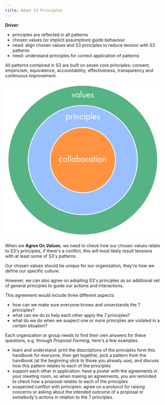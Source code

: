 ```yaml
---
title: Adopt S3 Principles
---
```



**Driver**:

* principles are reflected in all patterns
* chosen values (or implicit assumption) guide behavoiur
* need: align chosen values and S3 principles to reduce tension with S3 patterns
* need: understand principles for correct application of patterns

All patterns contained in S3 are built on seven core principles: consent, empiricism, equivalence, accountability, effectiveness, transparency and continuous improvement. 

![](img/collaboration-values/values-step3.png)


When we **Agree On Values**, we need to check how our chosen values relate to S3's principles, if there's a conflict, this will most likely result tensions with at least some of S3's patterns . 

Our chosen values should be unique for our organization, they're how we define our specific culture.

However, we can also agree on adopting S3's principles as an additional set of general principles to guide our  actions and interactions. 

This agreement would include three different aspects:

* how can we make sure everyone knows and unserstands the 7 principles?
* what can we do to help each other apply the 7 principles?
* what do we do when we suspect one or more principles are violated in a certain situation?

Each organization or group needs to find their own answers for these questions, e.g. through *Proposal Forming*, here's a few examples:

* learn and understand: print the descriptions of the principles form this handbook for everyone, then get together, pick a pattern from the handbook (at the beginning stick to those you already use), and discuss how this pattern relates to each of the principles
* support each other in application: have a poster with the agreements in your meeting room, so when making an agreements, you are reminded to check how a proposal relates to each of the principles
* suspected conflict with principles: agree on a protocol for raising concerns or asking about the intended outcome of a proposal or somebody's actions in relation to the 7 principles.
